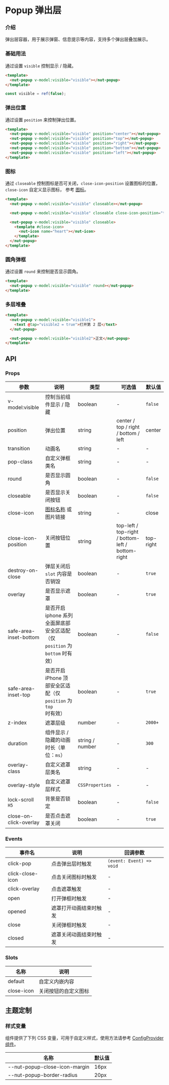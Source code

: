 # Popup 弹出层

### 介绍

弹出层容器，用于展示弹窗、信息提示等内容，支持多个弹出层叠加展示。

### 基础用法

通过设置 `visible` 控制显示 / 隐藏。

```html
<template>
  <nut-popup v-model:visible="visible"></nut-popup>
</template>
```

```ts
const visible = ref(false);
```

### 弹出位置

通过设置 `position` 来控制弹出位置。

```html
<template>
  <nut-popup v-model:visible="visible" position="center"></nut-popup>
  <nut-popup v-model:visible="visible" position="top"></nut-popup>
  <nut-popup v-model:visible="visible" position="right"></nut-popup>
  <nut-popup v-model:visible="visible" position="bottom"></nut-popup>
  <nut-popup v-model:visible="visible" position="left"></nut-popup>
</template>
```

### 图标

通过 `closeable` 控制图标是否可关闭，`close-icon-position` 设置图标的位置，`close-icon` 自定义显示图标，
参考 [图标](/components/basic/icon)。

```html
<template>
  <nut-popup v-model:visible="visible" closeable></nut-popup>

  <nut-popup v-model:visible="visible" closeable close-icon-position="top-left"></nut-popup>

  <nut-popup v-model:visible="visible" closeable>
    <template #close-icon>
      <nut-icon name="heart"></nut-icon>
    </template>
  </nut-popup>
</template>
```

### 圆角弹框

通过设置 `round` 来控制是否显示圆角。

```html
<template>
  <nut-popup v-model:visible="visible" round></nut-popup>
</template>
```

### 多层堆叠

```html
<template>
  <nut-popup v-model:visible="visible1">
    <text @tap="visible2 = true">打开第 2 层</text>
  </nut-popup>

  <nut-popup v-model:visible="visible2">正文</nut-popup>
</template>
```

## API

### Props

| 参数                     | 说明                                                    | 类型              | 可选值                                               | 默认值       |
|------------------------|-------------------------------------------------------|-----------------|---------------------------------------------------|-----------|
| v-model:visible        | 控制当前组件显示 / 隐藏                                         | boolean         | -                                                 | `false`   |
| position               | 弹出位置                                                  | string          | center / top / right / bottom / left              | center    |
| transition             | 动画名                                                   | string          | -                                                 | -         |
| pop-class              | 自定义弹框类名                                               | string          | -                                                 | -         |
| round                  | 是否显示圆角                                                | boolean         | -                                                 | `false`   |
| closeable              | 是否显示关闭按钮                                              | boolean         | -                                                 | `false`   |
| close-icon             | [图标名称](/components/basic/icon) 或图片链接                  | string          | -                                                 | close     |
| close-icon-position    | 关闭按钮位置                                                | string          | top-left / top-right / bottom-left / bottom-right | top-right |
| destroy-on-close       | 弹层关闭后 `slot` 内容是否销毁                                   | boolean         | -                                                 | `true`    |
| overlay                | 是否显示遮罩                                                | boolean         | -                                                 | `true`    |
| safe-area-inset-bottom | 是否开启 iphone 系列全面屏底部安全区适配（仅 `position` 为 `bottom` 时有效） | boolean         | -                                                 | `false`   |
| safe-area-inset-top    | 是否开启 iPhone 顶部安全区适配（仅 `position` 为 `top` 时有效）         | boolean         | -                                                 | `true`    |
| z-index                | 遮罩层级                                                  | number          | -                                                 | `2000+`   |
| duration               | 组件显示 / 隐藏的动画时长（单位：`ms`）                               | string / number | -                                                 | `300`     |
| overlay-class          | 自定义遮罩层类名                                              | string          | -                                                 | -         |
| overlay-style          | 自定义遮罩层样式                                              | `CSSProperties` | -                                                 | -         |
| lock-scroll `H5`       | 背景是否锁定                                                | boolean         | -                                                 | `false`   |
| close-on-click-overlay | 是否点击遮罩关闭                                              | boolean         | -                                                 | `true`    |

### Events

| 事件名              | 说明          | 回调参数                     |
|------------------|-------------|--------------------------|
| click-pop        | 点击弹出层时触发    | `(event: Event) => void` |
| click-close-icon | 点击关闭图标时触发   | -                        |
| click-overlay    | 点击遮罩触发      | -                        |
| open             | 打开弹框时触发     | -                        |
| opened           | 遮罩打开动画结束时触发 | -                        |
| close            | 关闭弹框时触发     | -                        |
| closed           | 遮罩关闭动画结束时触发 | -                        |

### Slots

| 名称         | 说明         |
|------------|------------|
| default    | 自定义内嵌内容    |
| close-icon | 关闭按钮的自定义图标 |

## 主题定制

### 样式变量

组件提供了下列 CSS 变量，可用于自定义样式，使用方法请参考 [ConfigProvider 组件](/components/basic/configprovider)。

| 名称                            | 默认值  |
|-------------------------------|------|
| --nut-popup-close-icon-margin | 16px |
| --nut-popup-border-radius     | 20px |
